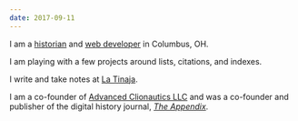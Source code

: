 ```yaml
---
date: 2017-09-11
---
```


I am a [historian](http://tinaja.computer/2014/10/28/abstract-making-the-ocean.html) and [web developer](http://foamgarden.com) in Columbus, OH.

I am playing with a few projects around lists, citations, and indexes.

I write and take notes at [La Tinaja](http://tinaja.computer).

I am a co-founder of [Advanced Clionautics LLC](http://clionautics.co) and was a co-founder and publisher of the digital history journal, [_The Appendix_](http://theappendix.net).

